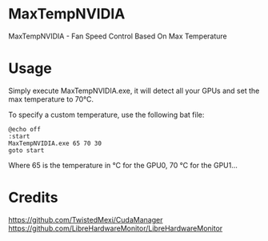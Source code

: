 # MaxTempNVIDIA
MaxTempNVIDIA - Fan Speed Control Based On Max Temperature

# Usage
Simply execute MaxTempNVIDIA.exe, it will detect all your GPUs and set the max temperature to 70°C.

To specify a custom temperature, use the following bat file:
```
@echo off
:start
MaxTempNVIDIA.exe 65 70 30
goto start
```
Where 65 is the temperature in °C for the GPU0, 70 °C for the GPU1...

# Credits
https://github.com/TwistedMexi/CudaManager
https://github.com/LibreHardwareMonitor/LibreHardwareMonitor
